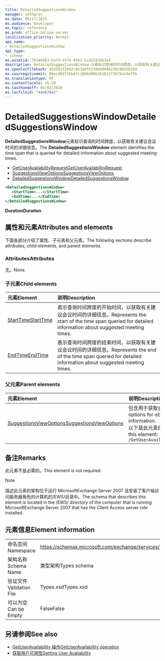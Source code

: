 ```yaml
---
title: DetailedSuggestionsWindow
manager: sethgros
ms.date: 09/17/2015
ms.audience: Developer
ms.topic: reference
ms.prod: office-online-server
localization_priority: Normal
api_name:
- DetailedSuggestionsWindow
api_type:
- schema
ms.assetid: 7b348d63-6a7d-45f4-9562-5c42243d63a5
description: DetailedSuggestionsWindow 元素标识查询的时间跨度，以获取有关建议会议时间的详细信息。
ms.openlocfilehash: 45d582f2642c0e3d8f6330b09946230c8842618d
ms.sourcegitcommit: 88ec988f2bb67c1866d06b361615f3674a24e795
ms.translationtype: MT
ms.contentlocale: zh-CN
ms.lasthandoff: 06/03/2020
ms.locfileid: "44467842"
---
```

# <a name="detailedsuggestionswindow"></a><span data-ttu-id="8ad32-103">DetailedSuggestionsWindow</span><span class="sxs-lookup"><span data-stu-id="8ad32-103">DetailedSuggestionsWindow</span></span>

<span data-ttu-id="8ad32-104">**DetailedSuggestionsWindow**元素标识查询的时间跨度，以获取有关建议会议时间的详细信息。</span><span class="sxs-lookup"><span data-stu-id="8ad32-104">The **DetailedSuggestionsWindow** element identifies the time span that is queried for detailed information about suggested meeting times.</span></span> 
  
- [<span data-ttu-id="8ad32-105">GetUserAvailabilityRequest</span><span class="sxs-lookup"><span data-stu-id="8ad32-105">GetUserAvailabilityRequest</span></span>](getuseravailabilityrequest.md) 
- [<span data-ttu-id="8ad32-106">SuggestionsViewOptions</span><span class="sxs-lookup"><span data-stu-id="8ad32-106">SuggestionsViewOptions</span></span>](suggestionsviewoptions.md) 
- [<span data-ttu-id="8ad32-107">DetailedSuggestionsWindow</span><span class="sxs-lookup"><span data-stu-id="8ad32-107">DetailedSuggestionsWindow</span></span>](detailedsuggestionswindow.md)
  
```xml
<DetailedSuggestionsWindow>
   <StartTime>...</StartTime>
   <EndTime>...</EndTime>
</DetailedSuggestionsWindow>
```

 <span data-ttu-id="8ad32-108">**Duration**</span><span class="sxs-lookup"><span data-stu-id="8ad32-108">**Duration**</span></span>
## <a name="attributes-and-elements"></a><span data-ttu-id="8ad32-109">属性和元素</span><span class="sxs-lookup"><span data-stu-id="8ad32-109">Attributes and elements</span></span>

<span data-ttu-id="8ad32-110">下面各部分介绍了属性、子元素和父元素。</span><span class="sxs-lookup"><span data-stu-id="8ad32-110">The following sections describe attributes, child elements, and parent elements.</span></span>
  
### <a name="attributes"></a><span data-ttu-id="8ad32-111">Attributes</span><span class="sxs-lookup"><span data-stu-id="8ad32-111">Attributes</span></span>

<span data-ttu-id="8ad32-112">无。</span><span class="sxs-lookup"><span data-stu-id="8ad32-112">None.</span></span>
  
### <a name="child-elements"></a><span data-ttu-id="8ad32-113">子元素</span><span class="sxs-lookup"><span data-stu-id="8ad32-113">Child elements</span></span>

|<span data-ttu-id="8ad32-114">**元素**</span><span class="sxs-lookup"><span data-stu-id="8ad32-114">**Element**</span></span>|<span data-ttu-id="8ad32-115">**说明**</span><span class="sxs-lookup"><span data-stu-id="8ad32-115">**Description**</span></span>|
|:-----|:-----|
|[<span data-ttu-id="8ad32-116">StartTime</span><span class="sxs-lookup"><span data-stu-id="8ad32-116">StartTime</span></span>](starttime.md) <br/> |<span data-ttu-id="8ad32-117">表示查询时间跨度的开始时间，以获取有关建议会议时间的详细信息。</span><span class="sxs-lookup"><span data-stu-id="8ad32-117">Represents the start of the time span queried for detailed information about suggested meeting times.</span></span>  <br/> |
|[<span data-ttu-id="8ad32-118">EndTime</span><span class="sxs-lookup"><span data-stu-id="8ad32-118">EndTime</span></span>](endtime.md) <br/> |<span data-ttu-id="8ad32-119">表示查询时间跨度的结束时间，以获取有关建议会议时间的详细信息。</span><span class="sxs-lookup"><span data-stu-id="8ad32-119">Represents the end of the time span queried for detailed information about suggested meeting times.</span></span>  <br/> |
   
### <a name="parent-elements"></a><span data-ttu-id="8ad32-120">父元素</span><span class="sxs-lookup"><span data-stu-id="8ad32-120">Parent elements</span></span>

|<span data-ttu-id="8ad32-121">**元素**</span><span class="sxs-lookup"><span data-stu-id="8ad32-121">**Element**</span></span>|<span data-ttu-id="8ad32-122">**说明**</span><span class="sxs-lookup"><span data-stu-id="8ad32-122">**Description**</span></span>|
|:-----|:-----|
|[<span data-ttu-id="8ad32-123">SuggestionsViewOptions</span><span class="sxs-lookup"><span data-stu-id="8ad32-123">SuggestionsViewOptions</span></span>](suggestionsviewoptions.md) <br/> |<span data-ttu-id="8ad32-124">包含用于获取会议建议信息的选项。</span><span class="sxs-lookup"><span data-stu-id="8ad32-124">Contains the options for obtaining meeting suggestion information.</span></span>  <br/> <span data-ttu-id="8ad32-125">以下是此元素的 XPath：</span><span class="sxs-lookup"><span data-stu-id="8ad32-125">The following is the XPath to this element:</span></span>  <br/>  `/GetUserAvailabilityRequest/SuggestionViewOptions` <br/> |
   
## <a name="remarks"></a><span data-ttu-id="8ad32-126">备注</span><span class="sxs-lookup"><span data-stu-id="8ad32-126">Remarks</span></span>

<span data-ttu-id="8ad32-127">此元素不是必需的。</span><span class="sxs-lookup"><span data-stu-id="8ad32-127">This element is not required.</span></span>
  
> [!NOTE]
> <span data-ttu-id="8ad32-128">描述此元素的架构位于运行 MicrosoftExchange Server 2007 且安装了客户端访问服务器角色的计算机的/EWS/目录中。</span><span class="sxs-lookup"><span data-stu-id="8ad32-128">The schema that describes this element is located in the /EWS/ directory of the computer that is running MicrosoftExchange Server 2007 that has the Client Access server role installed.</span></span> 
  
## <a name="element-information"></a><span data-ttu-id="8ad32-129">元素信息</span><span class="sxs-lookup"><span data-stu-id="8ad32-129">Element information</span></span>

|||
|:-----|:-----|
|<span data-ttu-id="8ad32-130">命名空间</span><span class="sxs-lookup"><span data-stu-id="8ad32-130">Namespace</span></span>  <br/> |https://schemas.microsoft.com/exchange/services/2006/types  <br/> |
|<span data-ttu-id="8ad32-131">架构名称</span><span class="sxs-lookup"><span data-stu-id="8ad32-131">Schema Name</span></span>  <br/> |<span data-ttu-id="8ad32-132">类型架构</span><span class="sxs-lookup"><span data-stu-id="8ad32-132">Types schema</span></span>  <br/> |
|<span data-ttu-id="8ad32-133">验证文件</span><span class="sxs-lookup"><span data-stu-id="8ad32-133">Validation File</span></span>  <br/> |<span data-ttu-id="8ad32-134">Types.xsd</span><span class="sxs-lookup"><span data-stu-id="8ad32-134">Types.xsd</span></span>  <br/> |
|<span data-ttu-id="8ad32-135">可以为空</span><span class="sxs-lookup"><span data-stu-id="8ad32-135">Can be Empty</span></span>  <br/> |<span data-ttu-id="8ad32-136">False</span><span class="sxs-lookup"><span data-stu-id="8ad32-136">False</span></span>  <br/> |
   
## <a name="see-also"></a><span data-ttu-id="8ad32-137">另请参阅</span><span class="sxs-lookup"><span data-stu-id="8ad32-137">See also</span></span>

- [<span data-ttu-id="8ad32-138">GetUserAvailability 操作</span><span class="sxs-lookup"><span data-stu-id="8ad32-138">GetUserAvailability operation</span></span>](getuseravailability-operation.md)
- [<span data-ttu-id="8ad32-139">获取用户可用性</span><span class="sxs-lookup"><span data-stu-id="8ad32-139">Getting User Availability</span></span>](https://msdn.microsoft.com/library/d4133fcb-9b0f-4e6b-aadf-a389da83516a%28Office.15%29.aspx)

